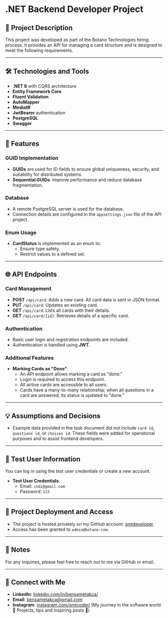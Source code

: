 # .NET Backend Developer Project

## 📖 Project Description
This project was developed as part of the Botano Technologies hiring process. It provides an API for managing a card structure and is designed to meet the following requirements.

---

## 🛠️ Technologies and Tools
- **.NET 8** with CQRS architecture
- **Entity Framework Core**
- **Fluent Validation**
- **AutoMapper**
- **MediatR**
- **JwtBearer** authentication
- **PostgreSQL**
- **Swagger**

---

## 🚀 Features

### GUID Implementation
- **GUIDs** are used for ID fields to ensure global uniqueness, security, and suitability for distributed systems.
- **Sequential GUIDs**: Improve performance and reduce database fragmentation.

### Database
- A remote PostgreSQL server is used for the database.
- Connection details are configured in the `appsettings.json` file of the API project.

### Enum Usage
- **CardStatus** is implemented as an enum to:
  - Ensure type safety.
  - Restrict values to a defined set.

---

## 🌐 API Endpoints

### Card Management
- **POST** `/api/card`: Adds a new card. All card data is sent in JSON format.
- **PUT** `/api/card`: Updates an existing card.
- **GET** `/api/card`: Lists all cards with their details.
- **GET** `/api/card/{id}`: Retrieves details of a specific card.

### Authentication
- Basic user login and registration endpoints are included.
- Authentication is handled using **JWT**.

### Additional Features
- **Marking Cards as "Done"**:
  - An API endpoint allows marking a card as "done."
  - Login is required to access this endpoint.
  - All active cards are accessible to all users.
  - Cards have a many-to-many relationship; when all questions in a card are answered, its status is updated to "done."

---

## 💡 Assumptions and Decisions
- Example data provided in the task document did not include `card id`, `questions id`, or `choices id`. These fields were added for operational purposes and to assist frontend developers.

---

## 🧪 Test User Information
You can log in using the test user credentials or create a new account.

- **Test User Credentials**:
  - Email: `codi@gmail.com`
  - Password: `123`

---

## 📂 Project Deployment and Access
- The project is hosted privately on my GitHub account: [smtdeveloper](https://github.com/smtdeveloper).
- Access has been granted to `admin@botano.com`.

---

## 📜 Notes
For any inquiries, please feel free to reach out to me via GitHub or email.

---

## 🔗 Connect with Me
- **LinkedIn**: [linkedin.com/in/bensametakca/](https://www.linkedin.com/in/bensametakca/)
- **Email**: [bensametakca@gmail.com](mailto:bensametakca@gmail.com)
- **Instagram**: [instagram.com/smtcoder/](https://www.instagram.com/smtcoder/) (My journey in the software world 🚀 Projects, tips and inspiring posts 🌟)

